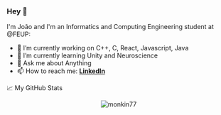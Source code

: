 ### Hey 👋

I'm João and I'm an Informatics and Computing Engineering student at @FEUP:

- 🔭 I’m currently working on C++, C, React, Javascript, Java
- 🌱 I’m currently learning Unity and Neuroscience
- 💬 Ask me about Anything
- 📫 How to reach me: **[LinkedIn](https://www.linkedin.com/in/jo%C3%A3o-mesquita-a68767193/)**

📈 My GitHub Stats

<p align="center"> <img src="https://github-readme-stats.vercel.app/api?username=monkin77&show_icons=true&theme=gotham" alt="monkin77" />
